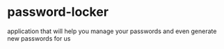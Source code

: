 # password-locker
 application that will help you manage your passwords and even generate new passwords for us

